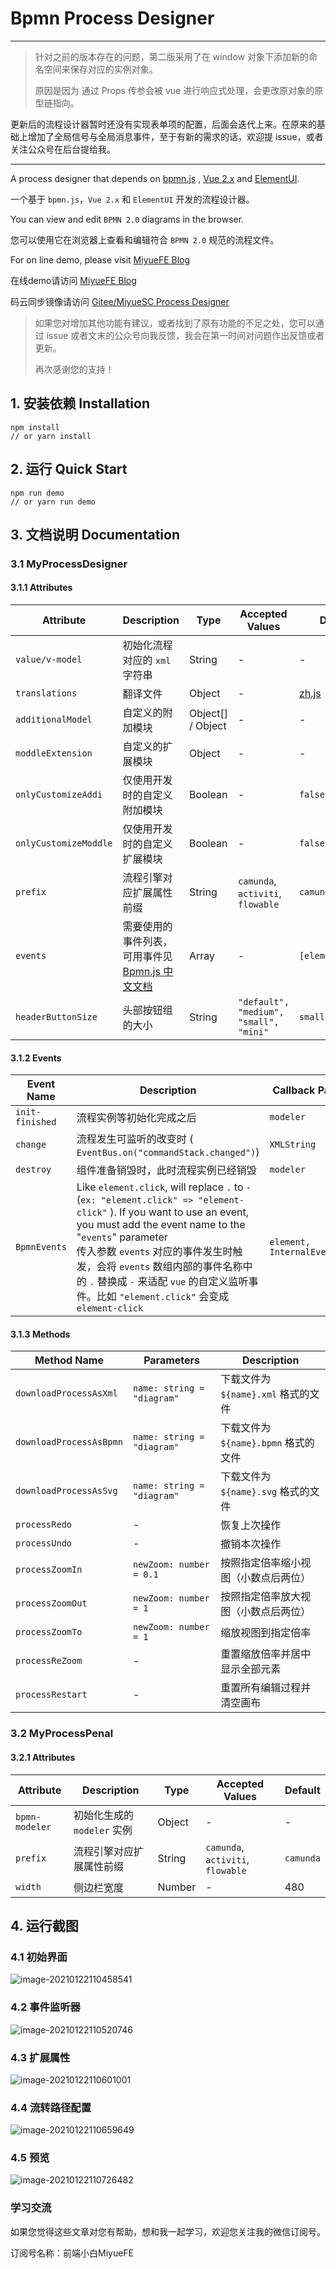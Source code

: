 # Bpmn Process Designer

---

> 针对之前的版本存在的问题，第二版采用了在 window 对象下添加新的命名空间来保存对应的实例对象。
>
> 原因是因为 通过 Props 传参会被 vue 进行响应式处理，会更改原对象的原型链指向。

更新后的流程设计器暂时还没有实现表单项的配置，后面会迭代上来。在原来的基础上增加了全局信号与全局消息事件，至于有新的需求的话，欢迎提 issue，或者关注公众号在后台提给我。

---


A process designer that depends on [bpmn.js](https://github.com/bpmn-io/bpmn-js)  ,  [Vue 2.x](https://github.com/vuejs/vue) and [ElementUI](https://github.com/ElemeFE/element). 

一个基于 `bpmn.js`，`Vue 2.x` 和 `ElementUI` 开发的流程设计器。



You can view and edit `BPMN 2.0` diagrams in the browser.

您可以使用它在浏览器上查看和编辑符合 `BPMN 2.0` 规范的流程文件。




For on line demo, please visit [MiyueFE Blog](https://miyuesc.github.io/process-designer/)

在线demo请访问 [MiyueFE Blog](https://miyuesc.github.io/process-designer/)

码云同步镜像请访问 [Gitee/MiyueSC Process Designer](https://miyuesc.gitee.io/process-designer/)




> 如果您对增加其他功能有建议，或者找到了原有功能的不足之处，您可以通过 issue 或者文末的公众号向我反馈，我会在第一时间对问题作出反馈或者更新。
>
> 再次感谢您的支持！


## 1. 安装依赖 Installation

```shell
npm install
// or yarn install
```

## 2. 运行 Quick Start

```shell
npm run demo
// or yarn run demo
```

## 3. 文档说明 Documentation

### 3.1 MyProcessDesigner

#### 3.1.1 Attributes

| Attribute             | Description                                               | Type        | Accepted Values                        | Default                                                      |
| --------------------- | --------------------------------------------------------- | ----------- | -------------------------------------- | ------------------------------------------------------------ |
| `value/v-model`       | 初始化流程对应的 `xml` 字符串                             | String      | -                                      | -                                                            |
| `translations`        | 翻译文件                                                  | Object      | -                                      | [zh.js](https://github.com/miyuesc/bpmn-process-designer/blob/main/package/process-designer/plugins/translate/zh.js) |
| `additionalModel`     | 自定义的附加模块                                          | Object[] / Object | -                                      | -                                                            |
| `moddleExtension`     | 自定义的扩展模块                                          | Object      | -                                      | -                                                            |
| `onlyCustomizeAddi`   | 仅使用开发时的自定义附加模块 | Boolean     | -                                      | `false`                                                      |
| `onlyCustomizeModdle` | 仅使用开发时的自定义扩展模块        | Boolean     | -                                      | `false`                                                      |
| `prefix`              | 流程引擎对应扩展属性前缀                         | String      | `camunda`, `activiti`, `flowable`      | `camunda`                                                    |
| `events`              | 需要使用的事件列表，可用事件见 [Bpmn.js 中文文档](https://github.com/miyuesc/blog/blob/master/bpmn/docs/Bpmn.js%20document.md#%E4%B8%89-%E4%BA%8B%E4%BB%B6) | Array       | -                                      | `[element.click]`                                            |
| `headerButtonSize`    | 头部按钮组的大小                          | String      | `"default", "medium", "small", "mini"` | `small`                                                      |

#### 3.1.2 Events

| Event Name      | Description                                                  | Callback Parameters              |
| --------------- | ------------------------------------------------------------ | -------------------------------- |
| `init-finished` | 流程实例等初始化完成之后                                     | `modeler`                        |
| `change`        | 流程发生可监听的改变时 ( `EventBus.on("commandStack.changed")`) | `XMLString`                      |
| `destroy`       | 组件准备销毁时，此时流程实例已经销毁                         | `modeler`                        |
| `BpmnEvents`    | Like `element.click`, will replace `.` to `-` (`ex: "element.click" => "element-click"` ). If you want to use an event, you must add the event name to the "`events`" parameter<br />传入参数 `events` 对应的事件发生时触发，会将 `events` 数组内部的事件名称中的 `.` 替换成 `-` 来适配 `vue` 的自定义监听事件。比如 `"element.click"` 会变成 `element-click` | `element, InternalEventInstance` |

#### 3.1.3 Methods

| Method Name             | Parameters                     | Description                              |
| ----------------------- | ------------------------------ | ---------------------------------------- |
| `downloadProcessAsXml`  | `name: string = "diagram"` | 下载文件为 `${name}.xml` 格式的文件  |
| `downloadProcessAsBpmn` | `name: string = "diagram"` | 下载文件为 `${name}.bpmn` 格式的文件 |
| `downloadProcessAsSvg`  | `name: string = "diagram"` | 下载文件为 `${name}.svg` 格式的文件  |
| `processRedo`           | -                              | 恢复上次操作 |
| `processUndo`           | -                              | 撤销本次操作 |
| `processZoomIn`         | `newZoom: number = 0.1`       | 按照指定倍率缩小视图（小数点后两位） |
| `processZoomOut`        | `newZoom: number = 1`         | 按照指定倍率放大视图（小数点后两位） |
| `processZoomTo` | `newZoom: number = 1` | 缩放视图到指定倍率 |
| `processReZoom`         | -                              | 重置缩放倍率并居中显示全部元素 |
| `processRestart`        | -                              | 重置所有编辑过程并清空画布 |

### 3.2 MyProcessPenal

#### 3.2.1 Attributes

| Attribute      | Description                 | Type   | Accepted Values                   | Default   |
| -------------- | --------------------------- | ------ | --------------------------------- | --------- |
| `bpmn-modeler` | 初始化生成的 `modeler` 实例 | Object | -                                 | -         |
| `prefix`       | 流程引擎对应扩展属性前缀    | String | `camunda`, `activiti`, `flowable` | `camunda` |
| `width`        | 侧边栏宽度                  | Number | -                                 | 480       |

## 4. 运行截图

### 4.1 初始界面

![image-20210122110458541](https://images.weserv.nl/?url=https://i0.hdslb.com/bfs/article/fb56eb5865e50da620f4fe206c558f8906bb5b4c.png)

### 4.2 事件监听器

![image-20210122110520746](https://images.weserv.nl/?url=https://i0.hdslb.com/bfs/article/7c8ee35cd2f8e28f12cdab5af2c877ff2a35929d.png)

### 4.3 扩展属性

![image-20210122110601001](https://images.weserv.nl/?url=https://i0.hdslb.com/bfs/article/0bbae785af176870ba9edd805f8d3f924e14ed98.png)

### 4.4 流转路径配置

![image-20210122110659649](https://images.weserv.nl/?url=https://i0.hdslb.com/bfs/article/8da968652210673ebbc066cc6b1beed1a91635fc.png)

### 4.5 预览

![image-20210122110726482](https://images.weserv.nl/?url=https://i0.hdslb.com/bfs/article/0787b3c6115954a071165be18dbf0a4729e1fd9b.png)

### 学习交流

如果您觉得这些文章对您有帮助，想和我一起学习，欢迎您关注我的微信订阅号。

订阅号名称：前端小白MiyueFE

